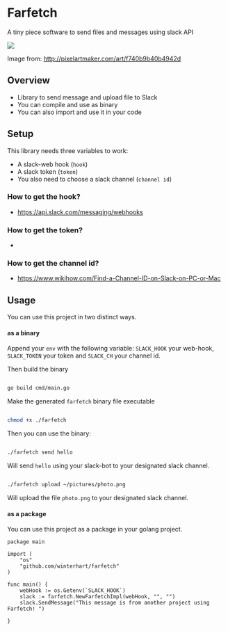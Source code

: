 # Farfetch

A tiny piece software to send files and messages using slack API


![](http://pixelartmaker.com/art/f740b9b40b4942d.png)

Image from: http://pixelartmaker.com/art/f740b9b40b4942d

## Overview

- Library to send message and upload file to Slack
- You can compile and use as binary 
- You can also import and use it in your code

## Setup

This library needs three variables to work:
- A slack-web hook (`hook`)
- A slack token (`token`)
- You also need to choose a slack channel (`channel id`)

### How to get the hook?

- https://api.slack.com/messaging/webhooks

### How to get the token?

- 

### How to get the channel id?

- https://www.wikihow.com/Find-a-Channel-ID-on-Slack-on-PC-or-Mac

## Usage

You can use this project in two distinct ways.

#### as a binary

Append your `env` with the following variable: `SLACK_HOOK` your web-hook, `SLACK_TOKEN` your token 
and `SLACK_CH` your channel id.


Then build the binary

```bash

go build cmd/main.go

```
Make the generated `farfetch` binary file executable
```bash

chmod +x ./farfetch

```
Then you can use the binary:

```bash

./farfetch send hello

```

Will send `hello` using your slack-bot to your designated slack channel. 

```bash

./farfetch upload ~/pictures/photo.png

```

Will upload the file `photo.png` to your designated slack channel.

#### as a package 

You can use this project as a package in your golang project.

```golang
package main

import (
	"os"
	"github.com/winterhart/farfetch"
)

func main() {
	webHook := os.Getenv(`SLACK_HOOK`)
	slack := farfetch.NewFarfetchImpl(webHook, "", "")
	slack.SendMessage("This message is from another project using Farfetch! ")

}

```



